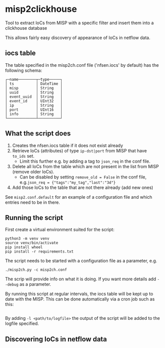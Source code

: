# misp2clickhouse

Tool to extract IoCs from MISP with a specific filter and insert them into a clickhouse database

This allows fairly easy discovery of appearance of IoCs in netflow data.
## iocs table
The table specified in the misp2ch.conf file ('nfsen.iocs' by default) has the following schema:

```
┌─name────────┬─type─────┐
│ ts          │ DateTime │
│ misp        │ String   │
│ uuid        │ String   │
│ event_uuid  │ String   │
│ event_id    │ UInt32   │
│ ip          │ String   │
│ port        │ UInt16   │
│ info        │ String   │
└─────────────┴──────────┘
```
## What the script does

1. Creates the nfsen.iocs table if it does not exist already
2. Retrieve IoCs (attributes) of type `ip-dst|port` from MISP that have `to_ids` set. 
   - Limit this further e.g. by adding a tag to `json_req` in the conf file.
4. Delete all IoCs from the table which are not present in the  list from MISP (remove older IoCs).
   - Can be disabled by setting `remove_old = False` in the conf file, e.g.`json_req = {"tags":"my_tag","last":"3d"}`
5. Add those IoCs to the table that are not there already (add new ones)

See `misp2.conf.default` for an example of a configuration file and which entries need to be in there.

## Running the script
First create a virtual environment suited for the script:
```
python3 -m venv venv
source venv/bin/activate
pip install wheel
pip install -r requirements.txt
```
The script needs to be started with a configuration file as a parameter, e.g.
```
./misp2ch.py -c misp2ch.conf
```
The scrip will provide info on what it is doing. If you want more details add `--debug` as a parameter.


By running this script at regular intervals, the iocs table will be kept up to date with the MISP. This can be done automatically via a cron job such as this:

```

```

By adding `-l <path/to/logfile>` the output of the script will be added to the logfile specified.


## Discovering IoCs in netflow data
